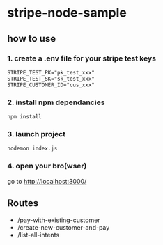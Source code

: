 # stripe-node-sample

## how to use

### 1. create a .env file for your stripe test keys

```
STRIPE_TEST_PK="pk_test_xxx"
STRIPE_TEST_SK="sk_test_xxx"
STRIPE_CUSTOMER_ID="cus_xxx"
```

### 2. install npm dependancies

```
npm install
```

### 3. launch project

```
nodemon index.js
```

### 4. open your bro(wser)

go to [http://localhost:3000/](http://localhost:3000/)

## Routes

-   /pay-with-existing-customer
-   /create-new-customer-and-pay
-   /list-all-intents
